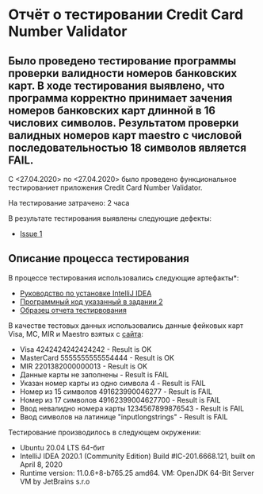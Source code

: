 # Отчёт о тестировании Credit Card Number Validator

## Было проведено тестирование программы проверки валидности номеров банковских карт. В ходе тестирования выявлено, что программа корректно принимает зачения номеров банковских карт длинной в 16 числових символов. Результатом проверки валидных номеров карт maestro с числовой последовательностью 18 символов является FAIL.

С <27.04.2020> по <27.04.2020> было проведено функциональное тестированиет приложения Credit Card Number Validator.

На тестирование затрачено: 2 часа

В результате тестирования выявлены следующие дефекты:
* [Issue 1](https://github.com/Dolmatov-vs/CC_Number_Validator/issues/1)

## Описание процесса тестирования

В процессе тестирования использовались следующие артефакты*:
* [Руководство по установке IntelliJ IDEA](https://github.com/netology-code/javaqa-homeworks/blob/master/intro/idea.md)
* [Программный код указанный в задании 2](https://github.com/netology-code/javaqa-homeworks/tree/master/intro)
* [Образец отчета тестирвования](https://github.com/netology-code/javaqa-homeworks/blob/master/intro/report.md)

В качестве тестовых данных использовались данные фейковых карт Visa, MC, MIR и Maestro взятых с [сайта](https://developer.rbk.money/docs/payments/refs/testcards/):
* Visa 4242424242424242 - Result is OK
* MasterCard 5555555555554444 - Result is OK
* MIR 2201382000000013 - Result is OK
* Данные карты не заполнены - Result is FAIL
* Указан номер карты из одно символа 4 - Result is FAIL
* Номер из 15 символов 491623990046277 - Result is FAIL
* Номер из 17 символов 49162399004627700 - Result is FAIL
* Ввод невалидно номера карты 1234567899876543 -  Result is FAIL
* Ввод символов на латинице "inputlongstrings" - Result is FAIL

Тестирование производилось в следующем окружении:
* Ubuntu 20.04 LTS 64-бит
* IntelliJ IDEA 2020.1 (Community Edition) Build #IC-201.6668.121, built on April 8, 2020
* Runtime version: 11.0.6+8-b765.25 amd64. VM: OpenJDK 64-Bit Server VM by JetBrains s.r.o